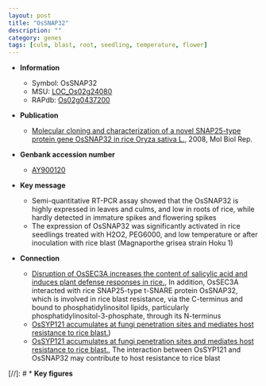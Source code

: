 ```yaml
---
layout: post
title: "OsSNAP32"
description: ""
category: genes
tags: [culm, blast, root, seedling, temperature, flower]
---
```


* **Information**  
    + Symbol: OsSNAP32  
    + MSU: [LOC_Os02g24080](http://rice.plantbiology.msu.edu/cgi-bin/ORF_infopage.cgi?orf=LOC_Os02g24080)  
    + RAPdb: [Os02g0437200](http://rapdb.dna.affrc.go.jp/viewer/gbrowse_details/irgsp1?name=Os02g0437200)  

* **Publication**  
    + [Molecular cloning and characterization of a novel SNAP25-type protein gene OsSNAP32 in rice Oryza sativa L.](http://www.ncbi.nlm.nih.gov/pubmed?term=Molecular+cloning+and+characterization+of+a+novel+SNAP25-type+protein+gene+OsSNAP32+in+rice+Oryza+sativa+L.%5BTitle%5D), 2008, Mol Biol Rep.

* **Genbank accession number**  
    + [AY900120](http://www.ncbi.nlm.nih.gov/nuccore/AY900120)

* **Key message**  
    + Semi-quantitative RT-PCR assay showed that the OsSNAP32 is highly expressed in leaves and culms, and low in roots of rice, while hardly detected in immature spikes and flowering spikes
    + The expression of OsSNAP32 was significantly activated in rice seedlings treated with H2O2, PEG6000, and low temperature or after inoculation with rice blast (Magnaporthe grisea strain Hoku 1)

* **Connection**  
    + [Disruption of OsSEC3A increases the content of salicylic acid and induces plant defense responses in rice.](http://www.ncbi.nlm.nih.gov/pubmed?term=Disruption+of+OsSEC3A+increases+the+content+of+salicylic+acid+and+induces+plant+defense+responses+in+rice.%5BTitle%5D),  In addition, OsSEC3A interacted with rice SNAP25-type t-SNARE protein OsSNAP32, which is involved in rice blast resistance, via the C-terminus and bound to phosphatidylinositol lipids, particularly phosphatidylinositol-3-phosphate, through its N-terminus
    + [OsSYP121 accumulates at fungi penetration sites and mediates host resistance to rice blast.](Vesicle-associated+membrane+protein714/724))
    + [OsSYP121 accumulates at fungi penetration sites and mediates host resistance to rice blast.](http://www.ncbi.nlm.nih.gov/pubmed?term=OsSYP121+accumulates+at+fungi+penetration+sites+and+mediates+host+resistance+to+rice+blast.%5BTitle%5D),  The interaction between OsSYP121 and OsSNAP32 may contribute to host resistance to rice blast

[//]: # * **Key figures**  


